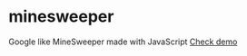 # minesweeper
Google like MineSweeper made with JavaScript
[Check demo](https://redeifantasmi.github.io/minesweeper/index.html)